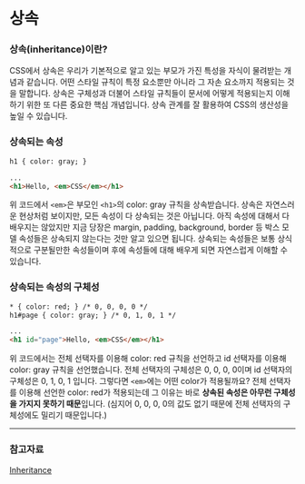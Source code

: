 # 상속

### 상속(inheritance)이란?

CSS에서 상속은 우리가 기본적으로 알고 있는 부모가 가진 특성을 자식이 물려받는 개념과 같습니다.
어떤 스타일 규칙이 특정 요소뿐만 아니라 그 자손 요소까지 적용되는 것을 말합니다.
상속은 구체성과 더불어 스타일 규칙들이 문서에 어떻게 적용되는지 이해하기 위한 또 다른 중요한 핵심 개념입니다.
상속 관계를 잘 활용하여 CSS의 생산성을 높일 수 있습니다.

### 상속되는 속성

```html
h1 { color: gray; }

...
<h1>Hello, <em>CSS</em></h1>
```

위 코드에서 `<em>`은 부모인 `<h1>`의 color: gray 규칙을 상속받습니다.
상속은 자연스러운 현상처럼 보이지만, 모든 속성이 다 상속되는 것은 아닙니다.
아직 속성에 대해서 다 배우지는 않았지만 지금 당장은 margin, padding, background, border 등 박스 모델 속성들은 상속되지 않는다는 것만 알고 있으면 됩니다.
상속되는 속성들은 보통 상식적으로 구분될만한 속성들이며 후에 속성들에 대해 배우게 되면 자연스럽게 이해할 수 있습니다.

### 상속되는 속성의 구체성

```html
* { color: red; } /* 0, 0, 0, 0 */
h1#page { color: gray; } /* 0, 1, 0, 1 */

...
<h1 id="page">Hello, <em>CSS</em></h1>
```

위 코드에서는 전체 선택자를 이용해 color: red 규칙을 선언하고 id 선택자를 이용해 color: gray 규칙을 선언했습니다.
전체 선택자의 구체성은 0, 0, 0, 0이며 id 선택자의 구체성은 0, 1, 0, 1 입니다.
그렇다면 `<em>`에는 어떤 color가 적용될까요?
전체 선택자를 이용해 선언한 color: red가 적용되는데 그 이유는 바로 **상속된 속성은 아무런 구체성을 가지지 못하기 때문**입니다. (심지어 0, 0, 0, 0의 값도 없기 때문에 전체 선택자의 구체성에도 밀리기 때문입니다.)

---

### 참고자료

[Inheritance](https://developer.mozilla.org/en-US/docs/Web/CSS/inheritance)